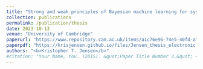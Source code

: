 ```yaml
---
title: "Strong and weak principles of Bayesian machine learning for systems neuroscience"
collection: publications
permalink: /publication/thesis
date: 2023-10-13
venue: "University of Cambridge"
paperurl: "https://www.repository.cam.ac.uk/items/a1c76e96-74e5-40fd-af6e-704c1f1ddf97"
paperpdf: "https://krisjensen.github.io/files/Jensen_thesis_electronic.pdf"
authors: "<b>Kristopher T. Jensen</b>"
#citation: "Your Name, You. (2015). &quot;Paper Title Number 3.&quot; <i>Journal 1</i>. 1(3)."
---
```

